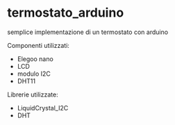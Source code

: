 # termostato_arduino
semplice implementazione di un termostato con arduino


Componenti utilizzati: 

- Elegoo nano
- LCD 
- modulo I2C
- DHT11


Librerie utilizzate:

- LiquidCrystal_I2C
- DHT

